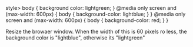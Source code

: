 <html>
<head>
<meta name= "viewport" content+"width=device-width, initial-scale=1.0">
style>
body {
  background color: lightgreen;
  }
  @media only screen and (max-width: 600px) {
  body {
  background-color: lightblue;
  }
  }
  @media only screen and (max-width: 600px) {
  body {
  background-color: red;
  }
  }
  </style>
  </head>
  <body>
  
  <p> Resize the browaer window. When the width of this is 60 pixels ro less, the background color is  "lightblue", otherwise its "lightgreen"
  
  </body>
  </html>
